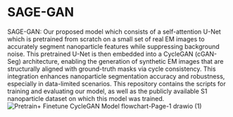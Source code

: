 # SAGE-GAN
SAGE-GAN: Our proposed model which consists of a self-attention U-Net which is pretrained from scratch on a small set of real EM images to accurately segment nanoparticle features while suppressing background noise. This pretrained U-Net is then embedded into a CycleGAN (cGAN-Seg) architecture, enabling the generation of synthetic EM images that are structurally aligned with ground-truth masks via cycle consistency. This integration enhances nanoparticle segmentation accuracy and robustness, especially in data-limited scenarios. This repository contains the scripts for training and evaluating our model, as well as the publicly available S1 nanoparticle dataset on which this model was trained.
![Pretrain+ Finetune CycleGAN Model flowchart-Page-1 drawio (1)](https://github.com/user-attachments/assets/75044958-246a-41e8-adc4-1522addc7f82)
